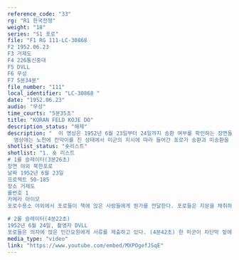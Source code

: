 ```yaml
---
reference_code: "33"
rg: "R1 한국전쟁"
weight: "18"
series: "S1 포로"
file: "F1 RG 111-LC-30868 
F2 1952.06.23
F3 거제도
F4 226통신중대
F5 DVLL
F6 무성
F7 5분34분"
file_number: "111"
local_identifier: "LC-30868 "
date: "1952.06.23"
audio: "무성"
time_courts: "5분35초"
title: "KORAN FELD KOJE DO"
description_status: "해제"
description: "  이 영상은 1952년 6월 23일부터 24일까지 송환 여부를 확인하는 장면들이다. 유엔군사령부는 1952년 4월부터 6월 24일까지 부산과 거제도 등지에 수용된 포로들의 송환여부에 따라 수용소 재배치를 실시했다. 북한 또는 중국 송환자들은 거제도, 거제도 저구리, 제주도 국제공항 인근에 이동 재배치했다. 송환을 거부한 북한군과 대만행을 선택한 중국인민지원군 포로들은 부산 내 가야와 서면 일대, 마산, 광주 상무대, 영천, 대구, 논산, 인천 부평, 제주도 모슬포 등지로 재배치가 이뤄졌다. 
  영상에는 노천에 칸막이를 친 상태에서 미군의 지시에 따라 들어간 포로가 송환과 미송환을 답하는 장면을 담고 있다. 하지만 송환심사 과정에서 수용소 내에서 여러 차례 시위와 갈등 등이 첨예하게 대립되었다."
shotlist_status: "숏리스트"
shotlist: "1. 숏 리스트
# 1롤 슬레이터(3분26초)
장면 야외 북한포로
날짜 1952년 6월 23일
프로젝트 50-185
장소 거제도
롤번호 1
카메라 아이모
포로수용소 야외에서 포로들이 책에 앉은 사람들에게 뭔가를 전달한다. 포로들은 지문을 채취하고 등록서류를 미군에게 제출하고 있다. (4분09초) 의자에 앉은 민간요원이 포로들에게 서류를 받고 있다. 이름을 확인하고 뭔가를 적고 있다. 

# 2롤 슬레이터(4분22초) 
1952년 6월 24일, 촬영자 DVLL
포로들은 의자에 앉은 민간요원에게 서류를 제출하고 있다. (4분42초) 한 미군이 차단막 앞에서 설명을 하고 있다. 각각 차단막 안에 군인이 의자에 앉아 있다. 포로 한 명 한명이 들어가서 서류를 제출하고 있따. 차단막에 앉은 군인이 포로에게 질문하고 종이에 “N”자를 표시한다. 한 미군이 포로를 데리고 가고 있다. 수용동 정문이 나온다."
media_type: "video"
link: "https://www.youtube.com/embed/MXPOgefJSqE"
---
```


